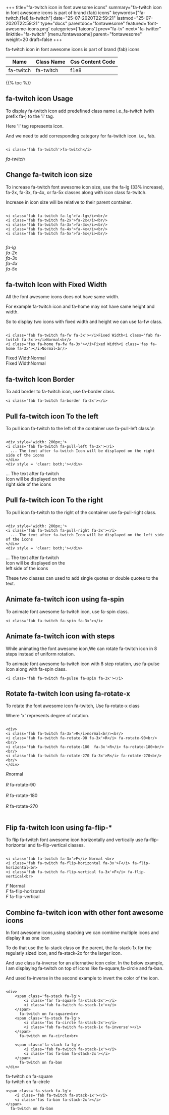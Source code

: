 +++
title="fa-twitch icon in font awesome icons"
summary="fa-twitch icon in font awesome icons is part of brand (fab) icons"
keywords=["fa-twitch,f1e8,fa-twitch"]
date="25-07-2020T22:59:21"
lastmod="25-07-2020T22:59:21"
type="docs"
parentdoc="fontawesome"
featured='font-awesome-icons.png'
categories=['faicons']
prev="fa-tv"
next="fa-twitter"
linktitle="fa-twitch"
[menu.fontawesome]
parent="fontawesome"
weight=20
draft=false
+++


fa-twitch icon in font awesome icons is part of brand (fab) icons

<div class='table-responsive'><table class='table'><thead><tr><th>Name</th><th>Class Name</th><th>Css Content Code</th></tr></thead><tbody><tr><td>fa-twitch</td><td>fa-twitch</td><td>f1e8</td></tr></tbody></table></div>


{{% toc %}}


## fa-twitch icon Usage

To display fa-twitch icon add predefined class name i.e.,fa-twitch (with prefix fa-) to the 'i' tag.

Here 'i' tag represents icon.

And we need to add corresponding category for fa-twitch icon. i.e., fab.


```

<i class='fab fa-twitch'>fa-twitch</i>
```

<i class='fab fa-twitch'>fa-twitch</i>




## Change fa-twitch icon size
To increase fa-twitch font awesome icon size, use the fa-lg (33% increase), fa-2x, fa-3x, fa-4x, or fa-5x classes along with icon class fa-twitch.

Increase in icon size will be relative to their parent container. 

```

<i class='fab fa-twitch fa-lg'>fa-lg</i><br/>
<i class='fab fa-twitch fa-2x'>fa-2x</i><br/>
<i class='fab fa-twitch fa-3x'>fa-3x</i><br/>
<i class='fab fa-twitch fa-4x'>fa-4x</i><br/>
<i class='fab fa-twitch fa-5x'>fa-5x</i><br/>
            
```

<i class='fab fa-twitch fa-lg'>fa-lg</i><br/>
<i class='fab fa-twitch fa-2x'>fa-2x</i><br/>
<i class='fab fa-twitch fa-3x'>fa-3x</i><br/>
<i class='fab fa-twitch fa-4x'>fa-4x</i><br/>
<i class='fab fa-twitch fa-5x'>fa-5x</i><br/>
            



## fa-twitch Icon with Fixed Width 

All the font awesome icons does not have same width.

For example fa-twitch icon and fa-home may not have same height and width.

So to display two icons with fixed width and height we can use fa-fw class.


```

<i class='fab fa-twitch fa-fw fa-3x'></i>Fixed Width<i class='fab fa-twitch fa-3x'></i>Normal<br/>
<i class='fas fa-home fa-fw fa-3x'></i>Fixed Width<i class='fas fa-home fa-3x'></i>Normal<br/>
```

<i class='fab fa-twitch fa-fw fa-3x'></i>Fixed Width<i class='fab fa-twitch fa-3x'></i>Normal<br/>
<i class='fas fa-home fa-fw fa-3x'></i>Fixed Width<i class='fas fa-home fa-3x'></i>Normal<br/>



## fa-twitch Icon Border 

To add border to fa-twitch icon, use fa-border class.


```
<i class='fab fa-twitch fa-border fa-3x'></i>

```
<i class='fab fa-twitch fa-border fa-3x'></i>





## Pull fa-twitch icon To the left

To pull icon fa-twitch to the left of the container use fa-pull-left class.\n

```

<div style='width: 200px;'>
<i class='fab fa-twitch fa-pull-left fa-3x'></i>
  ... The text after fa-twitch Icon will be displayed on the right side of the icons
</div>
<div style = 'clear: both;'></div>
```

<div style='width: 200px;'>
<i class='fab fa-twitch fa-pull-left fa-3x'></i>
  ... The text after fa-twitch Icon will be displayed on the right side of the icons
</div>
<div style = 'clear: both;'></div>




## Pull fa-twitch icon To the right
To pull icon fa-twitch to the right of the container use fa-pull-right class.

```

<div style='width: 200px;'>
<i class='fab fa-twitch fa-pull-right fa-3x'></i>
  ... The text after fa-twitch Icon will be displayed on the left side of the icons
</div>
<div style = 'clear: both;'></div>
```

<div style='width: 200px;'>
<i class='fab fa-twitch fa-pull-right fa-3x'></i>
  ... The text after fa-twitch Icon will be displayed on the left side of the icons
</div>
<div style = 'clear: both;'></div>

These two classes can used to add single quotes or double quotes to the text.


## Animate fa-twitch icon using fa-spin
To animate font awesome fa-twitch icon, use fa-spin class.

```
<i class='fab fa-twitch fa-spin fa-3x'></i>
```
<i class='fab fa-twitch fa-spin fa-3x'></i>




## Animate fa-twitch icon with steps
While animating the font awesome icon,We can rotate fa-twitch icon in 8 steps instead of uniform rotation.

To animate font awesome fa-twitch icon with 8 step rotation, use fa-pulse icon along with fa-spin class.


```
<i class='fab fa-twitch fa-pulse fa-spin fa-3x'></i>

```
<i class='fab fa-twitch fa-pulse fa-spin fa-3x'></i>





## Rotate fa-twitch Icon using fa-rotate-x
To rotate the font awesome icon fa-twitch, Use fa-rotate-x class

Where 'x' represents degree of rotation.


```

<div>
<i class='fab fa-twitch fa-3x'>R</i>normal<br/><br/>
<i class='fab fa-twitch fa-rotate-90 fa-3x'>R</i> fa-rotate-90<br/><br/> 
<i class='fab fa-twitch fa-rotate-180  fa-3x'>R</i> fa-rotate-180<br/><br/> 
<i class='fab fa-twitch fa-rotate-270 fa-3x'>R</i> fa-rotate-270<br/><br/>
</div>
```

<div>
<i class='fab fa-twitch fa-3x'>R</i>normal<br/><br/>
<i class='fab fa-twitch fa-rotate-90 fa-3x'>R</i> fa-rotate-90<br/><br/> 
<i class='fab fa-twitch fa-rotate-180  fa-3x'>R</i> fa-rotate-180<br/><br/> 
<i class='fab fa-twitch fa-rotate-270 fa-3x'>R</i> fa-rotate-270<br/><br/>
</div>




## Flip fa-twitch Icon using fa-flip-*
To flip fa-twitch font awesome icon horizontally and vertically use fa-flip-horizontal and fa-flip-vertical classes. 

```

<i class='fab fa-twitch fa-3x'>F</i> Normal <br>
<i class='fab fa-twitch fa-flip-horizontal fa-3x'>F</i> fa-flip-horizontal<br>
<i class='fab fa-twitch fa-flip-vertical fa-3x'>F</i> fa-flip-vertical<br>
```

<i class='fab fa-twitch fa-3x'>F</i> Normal <br>
<i class='fab fa-twitch fa-flip-horizontal fa-3x'>F</i> fa-flip-horizontal<br>
<i class='fab fa-twitch fa-flip-vertical fa-3x'>F</i> fa-flip-vertical<br>




## Combine fa-twitch icon with other font awesome icons
In font awesome icons,using stacking we can combine multiple icons and display it as one icon 

To do that use the fa-stack class on the parent, the fa-stack-1x for the regularly sized icon, and fa-stack-2x for the larger icon.

And use class fa-inverse for an alternative icon color. 
In the below example, I am displaying fa-twitch on top of icons like fa-square,fa-circle and fa-ban.

And used fa-inverse in the second example to invert the color of the icon.

```

<div>
    <span class='fa-stack fa-lg'>
        <i class='far fa-square fa-stack-2x'></i>
        <i class='fab fa-twitch fa-stack-1x'></i>
    </span>
      fa-twitch on fa-square<br>
    <span class='fa-stack fa-lg'>
        <i class='fas fa-circle fa-stack-2x'></i>
        <i class='fab fa-twitch fa-stack-1x fa-inverse'></i>
    </span>
      fa-twitch on fa-circle<br>

    <span class='fa-stack fa-lg'>
        <i class='fab fa-twitch fa-stack-1x'></i>
        <i class='fas fa-ban fa-stack-2x'></i>
    </span>
      fa-twitch on fa-ban
</div>
```

<div>
    <span class='fa-stack fa-lg'>
        <i class='far fa-square fa-stack-2x'></i>
        <i class='fab fa-twitch fa-stack-1x'></i>
    </span>
      fa-twitch on fa-square<br>
    <span class='fa-stack fa-lg'>
        <i class='fas fa-circle fa-stack-2x'></i>
        <i class='fab fa-twitch fa-stack-1x fa-inverse'></i>
    </span>
      fa-twitch on fa-circle<br>

    <span class='fa-stack fa-lg'>
        <i class='fab fa-twitch fa-stack-1x'></i>
        <i class='fas fa-ban fa-stack-2x'></i>
    </span>
      fa-twitch on fa-ban
</div>






